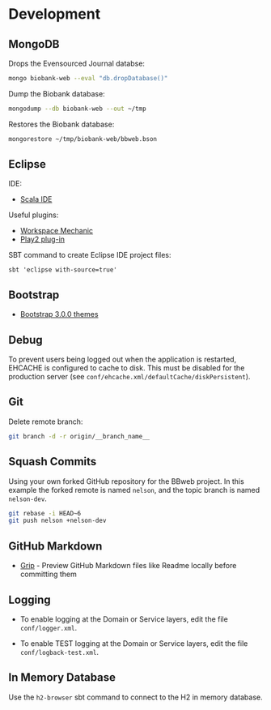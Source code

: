 # Development

## MongoDB

Drops the Evensourced Journal databse:

```bash
mongo biobank-web --eval "db.dropDatabase()"
```

Dump the Biobank database:

```bash
mongodump --db biobank-web --out ~/tmp
```

Restores the Biobank database:

```bash
mongorestore ~/tmp/biobank-web/bbweb.bson
```

## Eclipse

IDE:

* [Scala IDE](http://scala-ide.org/)

Useful plugins:

* [Workspace Mechanic](https://code.google.com/a/eclipselabs.org/p/workspacemechanic/)
* [Play2 plug-in](https://github.com/scala-ide/scala-ide-play2/wiki#installing-the-play2-plug-in-recommended)

SBT command to create Eclipse IDE project files:

    sbt 'eclipse with-source=true'

## Bootstrap

* [Bootstrap 3.0.0 themes](http://bootswatch.com/)

## Debug

To prevent users being logged out when the application is restarted, EHCACHE is configured to cache
to disk. This must be disabled for the production server (see
`conf/ehcache.xml/defaultCache/diskPersistent`).

## Git

Delete remote branch:

```bash
git branch -d -r origin/__branch_name__
```

## Squash Commits

Using your own forked GitHub repository for the BBweb project. In this example the forked remote is
named `nelson`, and the topic branch is named `nelson-dev`.

```bash
git rebase -i HEAD~6
git push nelson +nelson-dev
```

## GitHub Markdown

* [Grip](https://github.com/joeyespo/grip) - Preview GitHub Markdown files like Readme locally before committing them

## Logging

* To enable logging at the Domain or Service layers, edit the file `conf/logger.xml`.

* To enable TEST logging at the Domain or Service layers, edit the file `conf/logback-test.xml`.

## In Memory Database

Use the `h2-browser` sbt command to connect to the H2 in memory database.
